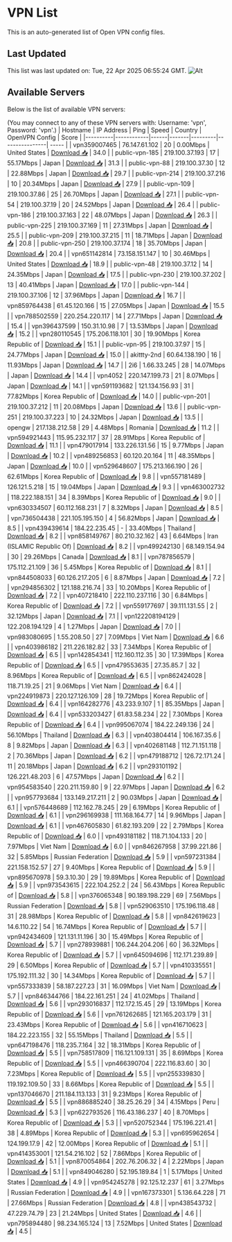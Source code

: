 # VPN List

This is an auto-generated list of Open VPN config files.

## Last Updated

This list was last updated on: Tue, 22 Apr 2025 06:55:24 GMT.
![Alt](https://repobeats.axiom.co/api/embed/186b98318ef1479477931607c1ad7d823f12451f.svg "Repobeats analytics image")

## Available Servers

Below is the list of available VPN servers:

(You may connect to any of these VPN servers with: Username: 'vpn', Password: 'vpn'.)
| Hostname | IP Address | Ping | Speed | Country | OpenVPN Config | Score |
|----------|------------|------|-------|---------|----------------| ----- |
| vpn359007465 | 76.147.61.102 | 20 | 0.00Mbps | United States | [Download 📥](./configs/server_0_US.ovpn) | 34.0 |
| public-vpn-185 | 219.100.37.193 | 17 | 55.17Mbps | Japan | [Download 📥](./configs/server_1_JP.ovpn) | 31.3 |
| public-vpn-88 | 219.100.37.30 | 12 | 22.88Mbps | Japan | [Download 📥](./configs/server_2_JP.ovpn) | 29.7 |
| public-vpn-214 | 219.100.37.216 | 10 | 20.34Mbps | Japan | [Download 📥](./configs/server_3_JP.ovpn) | 27.9 |
| public-vpn-109 | 219.100.37.86 | 25 | 26.70Mbps | Japan | [Download 📥](./configs/server_4_JP.ovpn) | 27.1 |
| public-vpn-54 | 219.100.37.19 | 20 | 24.52Mbps | Japan | [Download 📥](./configs/server_5_JP.ovpn) | 26.4 |
| public-vpn-186 | 219.100.37.163 | 22 | 48.07Mbps | Japan | [Download 📥](./configs/server_6_JP.ovpn) | 26.3 |
| public-vpn-225 | 219.100.37.169 | 11 | 27.31Mbps | Japan | [Download 📥](./configs/server_7_JP.ovpn) | 25.5 |
| public-vpn-209 | 219.100.37.215 | 11 | 18.71Mbps | Japan | [Download 📥](./configs/server_8_JP.ovpn) | 20.8 |
| public-vpn-250 | 219.100.37.174 | 18 | 35.70Mbps | Japan | [Download 📥](./configs/server_9_JP.ovpn) | 20.4 |
| vpn651142814 | 73.158.151.147 | 10 | 30.46Mbps | United States | [Download 📥](./configs/server_10_US.ovpn) | 18.9 |
| public-vpn-48 | 219.100.37.12 | 14 | 24.35Mbps | Japan | [Download 📥](./configs/server_11_JP.ovpn) | 17.5 |
| public-vpn-230 | 219.100.37.202 | 13 | 40.41Mbps | Japan | [Download 📥](./configs/server_12_JP.ovpn) | 17.0 |
| public-vpn-144 | 219.100.37.106 | 12 | 37.96Mbps | Japan | [Download 📥](./configs/server_13_JP.ovpn) | 16.7 |
| vpn859764438 | 61.45.120.166 | 15 | 27.05Mbps | Japan | [Download 📥](./configs/server_14_JP.ovpn) | 15.5 |
| vpn788502559 | 220.254.220.117 | 14 | 27.71Mbps | Japan | [Download 📥](./configs/server_15_JP.ovpn) | 15.4 |
| vpn396437599 | 150.31.10.98 | 7 | 13.53Mbps | Japan | [Download 📥](./configs/server_16_JP.ovpn) | 15.2 |
| vpn280110545 | 175.206.118.101 | 30 | 19.90Mbps | Korea Republic of | [Download 📥](./configs/server_17_KR.ovpn) | 15.1 |
| public-vpn-95 | 219.100.37.97 | 15 | 24.77Mbps | Japan | [Download 📥](./configs/server_18_JP.ovpn) | 15.0 |
| akittty-2nd | 60.64.138.190 | 16 | 11.93Mbps | Japan | [Download 📥](./configs/server_19_JP.ovpn) | 14.7 |
| 2i6 | 1.66.33.245 | 28 | 14.07Mbps | Japan | [Download 📥](./configs/server_20_JP.ovpn) | 14.4 |
| vpn4052 | 220.147.199.73 | 21 | 8.07Mbps | Japan | [Download 📥](./configs/server_21_JP.ovpn) | 14.1 |
| vpn591193682 | 121.134.156.93 | 31 | 77.82Mbps | Korea Republic of | [Download 📥](./configs/server_22_KR.ovpn) | 14.0 |
| public-vpn-201 | 219.100.37.212 | 11 | 20.08Mbps | Japan | [Download 📥](./configs/server_23_JP.ovpn) | 13.6 |
| public-vpn-251 | 219.100.37.223 | 10 | 24.32Mbps | Japan | [Download 📥](./configs/server_24_JP.ovpn) | 13.5 |
| opengw | 217.138.212.58 | 29 | 4.48Mbps | Romania | [Download 📥](./configs/server_25_RO.ovpn) | 11.2 |
| vpn594921443 | 115.95.232.117 | 37 | 28.91Mbps | Korea Republic of | [Download 📥](./configs/server_26_KR.ovpn) | 11.1 |
| vpn479017914 | 133.226.131.56 | 15 | 9.77Mbps | Japan | [Download 📥](./configs/server_27_JP.ovpn) | 10.2 |
| vpn489256853 | 60.120.20.164 | 11 | 48.35Mbps | Japan | [Download 📥](./configs/server_28_JP.ovpn) | 10.0 |
| vpn529648607 | 175.213.166.190 | 26 | 62.61Mbps | Korea Republic of | [Download 📥](./configs/server_29_KR.ovpn) | 9.8 |
| vpn557181489 | 126.121.5.218 | 15 | 19.04Mbps | Japan | [Download 📥](./configs/server_30_JP.ovpn) | 9.3 |
| vpn463002732 | 118.222.188.151 | 34 | 8.39Mbps | Korea Republic of | [Download 📥](./configs/server_31_KR.ovpn) | 9.0 |
| vpn630334507 | 60.112.168.231 | 7 | 8.32Mbps | Japan | [Download 📥](./configs/server_32_JP.ovpn) | 8.5 |
| vpn736504438 | 221.105.195.150 | 4 | 56.82Mbps | Japan | [Download 📥](./configs/server_33_JP.ovpn) | 8.5 |
| vpn439439614 | 184.22.235.45 | - | 33.40Mbps | Thailand | [Download 📥](./configs/server_34_TH.ovpn) | 8.2 |
| vpn858149767 | 80.210.32.162 | 43 | 6.64Mbps | Iran (ISLAMIC Republic Of) | [Download 📥](./configs/server_35_IR.ovpn) | 8.2 |
| vpn499242130 | 68.149.154.94 | 30 | 29.26Mbps | Canada | [Download 📥](./configs/server_36_CA.ovpn) | 8.1 |
| vpn787856579 | 175.112.21.109 | 36 | 5.45Mbps | Korea Republic of | [Download 📥](./configs/server_37_KR.ovpn) | 8.1 |
| vpn844508033 | 60.126.217.205 | 6 | 8.87Mbps | Japan | [Download 📥](./configs/server_38_JP.ovpn) | 7.2 |
| vpn294856302 | 121.188.216.74 | 33 | 10.20Mbps | Korea Republic of | [Download 📥](./configs/server_39_KR.ovpn) | 7.2 |
| vpn407218410 | 222.110.237.116 | 30 | 6.84Mbps | Korea Republic of | [Download 📥](./configs/server_40_KR.ovpn) | 7.2 |
| vpn559177697 | 39.111.131.55 | 2 | 32.12Mbps | Japan | [Download 📥](./configs/server_41_JP.ovpn) | 7.1 |
| vpn122208194129 | 122.208.194.129 | 4 | 1.27Mbps | Japan | [Download 📥](./configs/server_42_JP.ovpn) | 7.0 |
| vpn983080695 | 1.55.208.50 | 27 | 7.09Mbps | Viet Nam | [Download 📥](./configs/server_43_VN.ovpn) | 6.6 |
| vpn403986182 | 211.226.182.82 | 33 | 7.34Mbps | Korea Republic of | [Download 📥](./configs/server_44_KR.ovpn) | 6.5 |
| vpn142854341 | 112.160.112.35 | 30 | 17.39Mbps | Korea Republic of | [Download 📥](./configs/server_45_KR.ovpn) | 6.5 |
| vpn479553635 | 27.35.85.7 | 32 | 8.96Mbps | Korea Republic of | [Download 📥](./configs/server_46_KR.ovpn) | 6.5 |
| vpn862424028 | 118.71.19.25 | 21 | 9.06Mbps | Viet Nam | [Download 📥](./configs/server_47_VN.ovpn) | 6.4 |
| vpn224919873 | 220.127.126.109 | 28 | 19.72Mbps | Korea Republic of | [Download 📥](./configs/server_48_KR.ovpn) | 6.4 |
| vpn164282776 | 43.233.9.107 | 1 | 85.35Mbps | Japan | [Download 📥](./configs/server_49_JP.ovpn) | 6.4 |
| vpn533203427 | 61.83.58.234 | 22 | 7.30Mbps | Korea Republic of | [Download 📥](./configs/server_50_KR.ovpn) | 6.4 |
| vpn995067074 | 184.22.249.136 | 24 | 56.10Mbps | Thailand | [Download 📥](./configs/server_51_TH.ovpn) | 6.3 |
| vpn403804414 | 106.167.35.6 | 8 | 9.82Mbps | Japan | [Download 📥](./configs/server_52_JP.ovpn) | 6.3 |
| vpn402681148 | 112.71.151.118 | 2 | 70.36Mbps | Japan | [Download 📥](./configs/server_53_JP.ovpn) | 6.2 |
| vpn479188712 | 126.72.171.24 | 11 | 20.18Mbps | Japan | [Download 📥](./configs/server_54_JP.ovpn) | 6.2 |
| vpn293101192 | 126.221.48.203 | 6 | 47.57Mbps | Japan | [Download 📥](./configs/server_55_JP.ovpn) | 6.2 |
| vpn954583540 | 220.211.159.80 | 9 | 22.97Mbps | Japan | [Download 📥](./configs/server_56_JP.ovpn) | 6.2 |
| vpn957793684 | 133.149.217.211 | 2 | 90.03Mbps | Japan | [Download 📥](./configs/server_57_JP.ovpn) | 6.1 |
| vpn576448689 | 112.162.78.245 | 29 | 6.19Mbps | Korea Republic of | [Download 📥](./configs/server_58_KR.ovpn) | 6.1 |
| vpn296169938 | 111.168.164.77 | 14 | 9.96Mbps | Japan | [Download 📥](./configs/server_59_JP.ovpn) | 6.1 |
| vpn467605830 | 61.82.193.209 | 22 | 2.79Mbps | Korea Republic of | [Download 📥](./configs/server_60_KR.ovpn) | 6.0 |
| vpn493181182 | 118.71.104.133 | 20 | 7.97Mbps | Viet Nam | [Download 📥](./configs/server_61_VN.ovpn) | 6.0 |
| vpn846267958 | 37.99.221.86 | 32 | 5.85Mbps | Russian Federation | [Download 📥](./configs/server_62_RU.ovpn) | 5.9 |
| vpn597231384 | 221.158.152.57 | 27 | 9.40Mbps | Korea Republic of | [Download 📥](./configs/server_63_KR.ovpn) | 5.9 |
| vpn895670978 | 59.3.10.30 | 29 | 19.89Mbps | Korea Republic of | [Download 📥](./configs/server_64_KR.ovpn) | 5.9 |
| vpn973543615 | 222.104.252.2 | 24 | 56.43Mbps | Korea Republic of | [Download 📥](./configs/server_65_KR.ovpn) | 5.8 |
| vpn376065348 | 90.189.198.229 | 69 | 7.56Mbps | Russian Federation | [Download 📥](./configs/server_66_RU.ovpn) | 5.8 |
| vpn529063510 | 175.196.118.48 | 31 | 28.98Mbps | Korea Republic of | [Download 📥](./configs/server_67_KR.ovpn) | 5.8 |
| vpn842619623 | 14.6.110.22 | 54 | 16.74Mbps | Korea Republic of | [Download 📥](./configs/server_68_KR.ovpn) | 5.7 |
| vpn942434609 | 121.131.11.196 | 30 | 15.49Mbps | Korea Republic of | [Download 📥](./configs/server_69_KR.ovpn) | 5.7 |
| vpn278939881 | 106.244.204.206 | 60 | 36.32Mbps | Korea Republic of | [Download 📥](./configs/server_70_KR.ovpn) | 5.7 |
| vpn645094696 | 112.171.239.89 | 29 | 6.50Mbps | Korea Republic of | [Download 📥](./configs/server_71_KR.ovpn) | 5.7 |
| vpn410335551 | 175.192.111.32 | 30 | 14.34Mbps | Korea Republic of | [Download 📥](./configs/server_72_KR.ovpn) | 5.7 |
| vpn557333839 | 58.187.227.23 | 31 | 16.09Mbps | Viet Nam | [Download 📥](./configs/server_73_VN.ovpn) | 5.7 |
| vpn846344766 | 184.22.161.251 | 24 | 41.02Mbps | Thailand | [Download 📥](./configs/server_74_TH.ovpn) | 5.6 |
| vpn293016837 | 112.172.15.45 | 29 | 13.19Mbps | Korea Republic of | [Download 📥](./configs/server_75_KR.ovpn) | 5.6 |
| vpn761262685 | 121.165.203.179 | 31 | 23.43Mbps | Korea Republic of | [Download 📥](./configs/server_76_KR.ovpn) | 5.6 |
| vpn416710623 | 184.22.223.155 | 32 | 55.15Mbps | Thailand | [Download 📥](./configs/server_77_TH.ovpn) | 5.5 |
| vpn647198476 | 118.235.7.164 | 32 | 18.31Mbps | Korea Republic of | [Download 📥](./configs/server_78_KR.ovpn) | 5.5 |
| vpn758517809 | 116.121.109.131 | 35 | 8.69Mbps | Korea Republic of | [Download 📥](./configs/server_79_KR.ovpn) | 5.5 |
| vpn466390704 | 222.116.83.60 | 30 | 7.23Mbps | Korea Republic of | [Download 📥](./configs/server_80_KR.ovpn) | 5.5 |
| vpn255339830 | 119.192.109.50 | 33 | 8.66Mbps | Korea Republic of | [Download 📥](./configs/server_81_KR.ovpn) | 5.5 |
| vpn137046670 | 211.184.113.133 | 31 | 9.23Mbps | Korea Republic of | [Download 📥](./configs/server_82_KR.ovpn) | 5.5 |
| vpn886885240 | 38.25.26.29 | 34 | 4.15Mbps | Peru | [Download 📥](./configs/server_83_PE.ovpn) | 5.3 |
| vpn622793526 | 116.43.186.237 | 40 | 8.70Mbps | Korea Republic of | [Download 📥](./configs/server_84_KR.ovpn) | 5.3 |
| vpn520752344 | 175.196.221.41 | 38 | 4.89Mbps | Korea Republic of | [Download 📥](./configs/server_85_KR.ovpn) | 5.3 |
| vpn695962654 | 124.199.17.9 | 42 | 12.00Mbps | Korea Republic of | [Download 📥](./configs/server_86_KR.ovpn) | 5.1 |
| vpn414353001 | 121.54.216.102 | 52 | 7.86Mbps | Korea Republic of | [Download 📥](./configs/server_87_KR.ovpn) | 5.1 |
| vpn870054864 | 202.76.206.32 | 4 | 2.22Mbps | Japan | [Download 📥](./configs/server_88_JP.ovpn) | 5.1 |
| vpn849046280 | 52.195.189.84 | 1 | 5.17Mbps | United States | [Download 📥](./configs/server_89_US.ovpn) | 4.9 |
| vpn954245278 | 92.125.12.237 | 61 | 3.27Mbps | Russian Federation | [Download 📥](./configs/server_90_RU.ovpn) | 4.9 |
| vpn167373301 | 5.136.64.228 | 71 | 27.66Mbps | Russian Federation | [Download 📥](./configs/server_91_RU.ovpn) | 4.8 |
| vpn438543732 | 47.229.74.79 | 23 | 21.24Mbps | United States | [Download 📥](./configs/server_92_US.ovpn) | 4.6 |
| vpn795894480 | 98.234.165.124 | 13 | 7.52Mbps | United States | [Download 📥](./configs/server_93_US.ovpn) | 4.5 |
